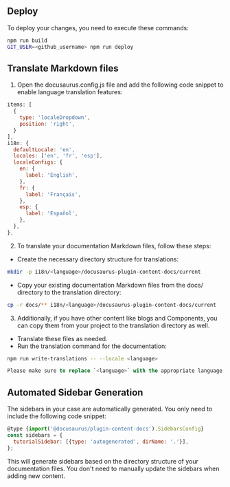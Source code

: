 ## Deploy
To deploy your changes, you need to execute these commands:
```bash
npm run build
GIT_USER=<github_username> npm run deploy
```
## Translate Markdown files
1. Open the docusaurus.config.js file and add the following code snippet to enable language translation features:
```js
items: [
  {
    type: 'localeDropdown',
    position: 'right',
  }
],
i18n: {
  defaultLocale: 'en',
  locales: ['en', 'fr', 'esp'],
  localeConfigs: {
    en: {
      label: 'English',
    },
    fr: {
      label: 'Français',
    },
    esp: {
      label: 'Español',
    },
  },
},
```
2. To translate your documentation Markdown files, follow these steps:
+ Create the necessary directory structure for translations:
```bash
mkdir -p i18n/<language>/docusaurus-plugin-content-docs/current
```
+ Copy your existing documentation Markdown files from the docs/ directory to the translation directory:
```bash
cp -r docs/** i18n/<language>/docusaurus-plugin-content-docs/current
```
3. Additionally, if you have other content like blogs and Components, you can copy them from your project to the translation directory as well.
+ Translate these files as needed.
+ Run the translation command for the documentation:
```bash
npm run write-translations -- --locale <language>
```

```sql
Please make sure to replace `<language>` with the appropriate language code in the paths and commands.
```
## Automated Sidebar Generation
The sidebars in your case are automatically generated. You only need to include the following code snippet:
```js
@type {import('@docusaurus/plugin-content-docs').SidebarsConfig}
const sidebars = {
  tutorialSidebar: [{type: 'autogenerated', dirName: '.'}],
};
```
This will generate sidebars based on the directory structure of your documentation files. You don't need to manually update the sidebars when adding new content.

